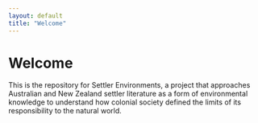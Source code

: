 ```yaml
---
layout: default
title: "Welcome"
---
```

# Welcome

This is the repository for Settler Environments, a project that approaches Australian and New Zealand settler literature as a form of environmental knowledge to understand how colonial society defined the limits of its responsibility to the natural world.
